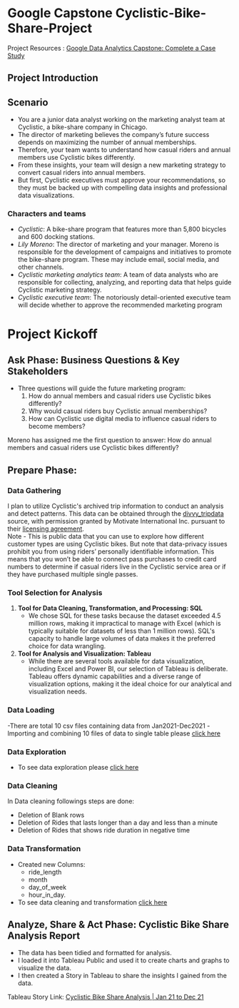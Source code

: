 # Google Capstone Cyclistic-Bike-Share-Project
Project Resources : [Google Data Analytics Capstone: Complete a Case Study](https://www.coursera.org/learn/google-data-analytics-capstone)
## Project Introduction
## Scenario
- You are a junior data analyst working on the marketing analyst team at Cyclistic, a bike-share
company in Chicago.
- The director of marketing believes the company’s future success
depends on maximizing the number of annual memberships.
- Therefore, your team wants to understand how casual riders and annual members use Cyclistic bikes differently.
- From these insights, your team will design a new marketing strategy to convert casual riders into annual
members.
- But first, Cyclistic executives must approve your recommendations, so they must be
backed up with compelling data insights and professional data visualizations.
### Characters and teams
- *Cyclistic*: A bike-share program that features more than 5,800 bicycles and 600
docking stations.
- *Lily Moreno*: The director of marketing and your manager. Moreno is responsible for
the development of campaigns and initiatives to promote the bike-share program.
These may include email, social media, and other channels.
- *Cyclistic marketing analytics team*: A team of data analysts who are responsible for
collecting, analyzing, and reporting data that helps guide Cyclistic marketing strategy.
- *Cyclistic executive team*: The notoriously detail-oriented executive team will decide
whether to approve the recommended marketing program

# Project Kickoff 
## Ask Phase: Business Questions & Key Stakeholders

- Three questions will guide the future marketing program:  
	1. How do annual members and casual riders use Cyclistic bikes differently?  
	2. Why would casual riders buy Cyclistic annual memberships?  
	3. How can Cyclistic use digital media to influence casual riders to become members?  

Moreno has assigned me the first question to answer: How do annual members and casual riders use Cyclistic bikes differently?

## Prepare Phase:
### Data Gathering

I plan to utilize Cyclistic's archived trip information to conduct an analysis and detect patterns. This data can be obtained through the [divvy_tripdata](https://divvy-tripdata.s3.amazonaws.com/index.html) source, with permission granted by Motivate International Inc. pursuant to their [licensing agreement](https://ride.divvybikes.com/data-license-agreement).  
Note - This is public data that you can use to explore how different customer types are using Cyclistic bikes. But note that data-privacy issues prohibit you from using riders’ personally identifiable information. This means that you won’t be able to connect pass purchases to credit card numbers to determine if casual riders live in the Cyclistic service area or if they have purchased multiple single passes.
### Tool Selection for Analysis
1. **Tool for Data Cleaning, Transformation, and Processing: SQL**
	- We chose SQL for these tasks because the dataset exceeded 4.5 million rows, making it impractical to manage with Excel (which is typically suitable for datasets of less than 1 million rows). SQL's capacity to handle large volumes of data makes it the preferred choice for data wrangling.
2. **Tool for Analysis and Visualization: Tableau**
	- While there are several tools available for data visualization, including Excel and Power BI, our selection of Tableau is deliberate. Tableau offers dynamic capabilities and a diverse range of visualization options, making it the ideal choice for our analytical and visualization needs.
### Data Loading
-There are total 10 csv files containing data from Jan2021-Dec2021
-Importing and combining 10 files of data to single table please [click here](https://github.com/sushant20081998/Cyclistic-Bike-Share-Project/blob/main/Data%20Collection.md)
### Data Exploration
- To see data exploration please [click here](https://github.com/sushant20081998/Cyclistic-Bike-Share-Project/blob/main/Data%20Exploration.md)
### Data Cleaning
In Data cleaning followings steps are done:
- Deletion of Blank rows
- Deletion of Rides that lasts longer than a day and less than a minute
- Deletion of Rides that shows ride duration in negative time
### Data Transformation
- Created new Columns: 
	- ride_length 
	- month
	- day_of_week
	- hour_in_day.
- To see data cleaning and transformation [click here](https://github.com/sushant20081998/Cyclistic-Bike-Share-Project/blob/main/Data%20Cleaning%20and%20Transformation.md)
## Analyze, Share & Act Phase: Cyclistic Bike Share Analysis Report
- The data has been tidied and formatted for analysis. 
- I loaded it into Tableau Public and used it to create charts and graphs to visualize the data. 
- I then created a Story in Tableau to share the insights I gained from the data.

Tableau Story Link: [Cyclistic Bike Share Analysis | Jan 21 to Dec 21]()
